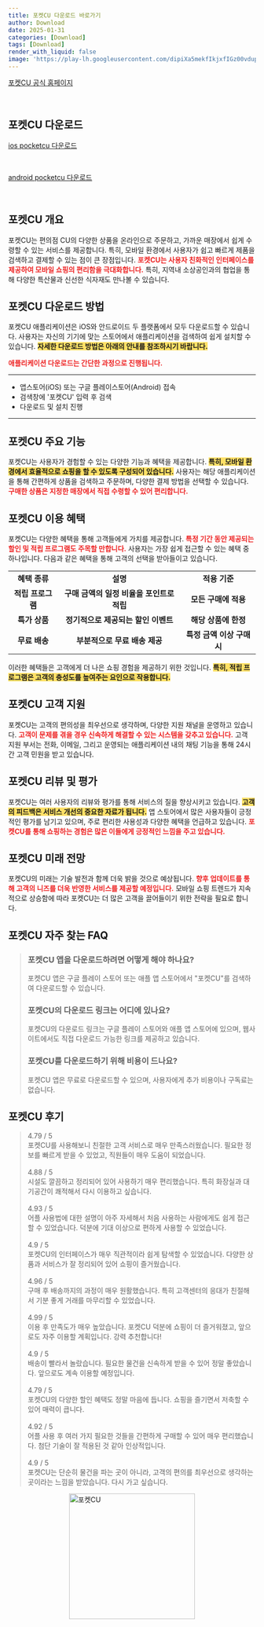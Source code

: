 ```yaml
---
title: 포켓CU 다운로드 바로가기
author: Download
date: 2025-01-31
categories: [Download]
tags: [Download]
render_with_liquid: false
image: 'https://play-lh.googleusercontent.com/dipiXa5mekfIkjxfIGz00vdupS7Mh_9m3LnwP393wBSNmwWQYW-1junU4LT--ZoEtgtM=s256-rw'
---
```

<p><a class='click-button' title='포켓CU' href='https://www.pocketcu.co.kr/hotRecommend' rel='nofollow'>포켓CU 공식 홈페이지</a></p><br>
<h2 id='포켓CU_다운로드'>포켓CU 다운로드</h2>
<p><a class="click-button ios" title="pocketcu 다운로드" href="https://apps.apple.com/kr/app/%ED%8F%AC%EC%BC%93cu/id573144133" rel="nofollow">ios pocketcu 다운로드</a></p><br>
<p><a class="click-button android" title="pocketcu 다운로드" href="https://play.google.comhttps://play.google.com/store/apps/details?id=com.bgfcu.membership" rel="nofollow">android pocketcu 다운로드</a></p><br>


<h2 id='포켓CU_개요'>포켓CU 개요</h2>

<p>포켓CU는 편의점 CU의 다양한 상품을 온라인으로 주문하고, 가까운 매장에서 쉽게 수령할 수 있는 서비스를 제공합니다. 특히, 모바일 환경에서 사용자가 쉽고 빠르게 제품을 검색하고 결제할 수 있는 점이 큰 장점입니다. <b><span style="color: #ee2323;">포켓CU는 사용자 친화적인 인터페이스를 제공하여 모바일 쇼핑의 편리함을 극대화합니다.</span></b> 특히, 지역내 소상공인과의 협업을 통해 다양한 특산물과 신선한 식자재도 만나볼 수 있습니다.</p>

<h2 id='포켓CU_다운로드_방법'>포켓CU 다운로드 방법</h2>

<p>포켓CU 애플리케이션은 iOS와 안드로이드 두 플랫폼에서 모두 다운로드할 수 있습니다. 사용자는 자신의 기기에 맞는 스토어에서 애플리케이션을 검색하여 쉽게 설치할 수 있습니다. <b><span style="background-color: #ffe066;">자세한 다운로드 방법은 아래의 안내를 참조하시기 바랍니다.</span></b></p>

<p><b><span style="color: #ee2323;">애플리케이션 다운로드는 간단한 과정으로 진행됩니다.</span></b></p>

<hr />

<ul>
    <li>앱스토어(iOS) 또는 구글 플레이스토어(Android) 접속</li>
    <li>검색창에 '포켓CU' 입력 후 검색</li>
    <li>다운로드 및 설치 진행</li>
</ul>

<hr />

<h2 id='포켓CU_주요_기능'>포켓CU 주요 기능</h2>

<p>포켓CU는 사용자가 경험할 수 있는 다양한 기능과 혜택을 제공합니다. <b><span style="background-color: #ffe066;">특히, 모바일 환경에서 효율적으로 쇼핑을 할 수 있도록 구성되어 있습니다.</span></b> 사용자는 해당 애플리케이션을 통해 간편하게 상품을 검색하고 주문하며, 다양한 결제 방법을 선택할 수 있습니다. <b><span style="color: #ee2323;">구매한 상품은 지정한 매장에서 직접 수령할 수 있어 편리합니다.</span></b></p>

<h2 id='포켓CU_이용_혜택'>포켓CU 이용 혜택</h2>

<p>포켓CU는 다양한 혜택을 통해 고객들에게 가치를 제공합니다. <b><span style="color: #ee2323;">특정 기간 동안 제공되는 할인 및 적립 프로그램도 주목할 만합니다.</span></b> 사용자는 가장 쉽게 접근할 수 있는 혜택 중 하나입니다. 다음과 같은 혜택을 통해 고객의 선택을 받아들이고 있습니다.</p>

<table>
    <tr>
        <td style="text-align: center; height: 17px;"><b>혜택 종류</b></td>
        <td style="text-align: center; height: 17px;"><b>설명</b></td>
        <td style="text-align: center; height: 17px;"><b>적용 기준</b></td>
    </tr>
    <tr>
        <td style="text-align: center; height: 17px;"><b>적립 프로그램</b></td>
        <td style="text-align: center; height: 17px;"><b>구매 금액의 일정 비율을 포인트로 적립</b></td>
        <td style="text-align: center; height: 17px;"><b>모든 구매에 적용</b></td>
    </tr>
    <tr>
        <td style="text-align: center; height: 17px;"><b>특가 상품</b></td>
        <td style="text-align: center; height: 17px;"><b>정기적으로 제공되는 할인 이벤트</b></td>
        <td style="text-align: center; height: 17px;"><b>해당 상품에 한정</b></td>
    </tr>
    <tr>
        <td style="text-align: center; height: 17px;"><b>무료 배송</b></td>
        <td style="text-align: center; height: 17px;"><b>부분적으로 무료 배송 제공</b></td>
        <td style="text-align: center; height: 17px;"><b>특정 금액 이상 구매 시</b></td>
    </tr>
</table>

<p>이러한 혜택들은 고객에게 더 나은 쇼핑 경험을 제공하기 위한 것입니다. <b><span style="background-color: #ffe066;">특히, 적립 프로그램은 고객의 충성도를 높여주는 요인으로 작용합니다.</span></b></p>

<h2 id='포켓CU_고객_지원'>포켓CU 고객 지원</h2>

<p>포켓CU는 고객의 편의성을 최우선으로 생각하며, 다양한 지원 채널을 운영하고 있습니다. <b><span style="color: #ee2323;">고객이 문제를 겪을 경우 신속하게 해결할 수 있는 시스템을 갖추고 있습니다.</span></b> 고객 지원 부서는 전화, 이메일, 그리고 운영되는 애플리케이션 내의 채팅 기능을 통해 24시간 고객 민원을 받고 있습니다.</p>

<h2 id='포켓CU_리뷰_및_평가'>포켓CU 리뷰 및 평가</h2>

<p>포켓CU는 여러 사용자의 리뷰와 평가를 통해 서비스의 질을 향상시키고 있습니다. <b><span style="background-color: #ffe066;">고객의 피드백은 서비스 개선의 중요한 자료가 됩니다.</span></b> 앱 스토어에서 많은 사용자들이 긍정적인 평가를 남기고 있으며, 주로 편리한 사용성과 다양한 혜택을 언급하고 있습니다. <b><span style="color: #ee2323;">포켓CU를 통해 쇼핑하는 경험은 많은 이들에게 긍정적인 느낌을 주고 있습니다.</span></b></p>

<h2 id='포켓CU_미래_전망'>포켓CU 미래 전망</h2>

<p>포켓CU의 미래는 기술 발전과 함께 더욱 밝을 것으로 예상됩니다. <b><span style="color: #ee2323;">향후 업데이트를 통해 고객의 니즈를 더욱 반영한 서비스를 제공할 예정입니다.</span></b> 모바일 쇼핑 트렌드가 지속적으로 상승함에 따라 포켓CU는 더 많은 고객을 끌어들이기 위한 전략을 필요로 합니다.</p>


<h2 id='포켓CU_자주_찾는_FAQ'>포켓CU 자주 찾는 FAQ</h2>
<div itemscope="" itemtype="https://schema.org/FAQPage"> <blockquote> <div itemscope="" itemprop="mainEntity" itemtype="https://schema.org/Question"> <h3 itemprop="name">포켓CU 앱을 다운로드하려면 어떻게 해야 하나요?</h3> <div itemscope="" itemprop="acceptedAnswer" itemtype="https://schema.org/Answer"> <span itemprop="text"> <p>포켓CU 앱은 구글 플레이 스토어 또는 애플 앱 스토어에서 "포켓CU"를 검색하여 다운로드할 수 있습니다.</p> </span> </div> </div> <div itemscope="" itemprop="mainEntity" itemtype="https://schema.org/Question"> <h3 itemprop="name">포켓CU의 다운로드 링크는 어디에 있나요?</h3> <div itemscope="" itemprop="acceptedAnswer" itemtype="https://schema.org/Answer"> <span itemprop="text"> <p>포켓CU의 다운로드 링크는 구글 플레이 스토어와 애플 앱 스토어에 있으며, 웹사이트에서도 직접 다운로드 가능한 링크를 제공하고 있습니다.</p> </span> </div> </div> <div itemscope="" itemprop="mainEntity" itemtype="https://schema.org/Question"> <h3 itemprop="name">포켓CU를 다운로드하기 위해 비용이 드나요?</h3> <div itemscope="" itemprop="acceptedAnswer" itemtype="https://schema.org/Answer"> <span itemprop="text"> <p>포켓CU 앱은 무료로 다운로드할 수 있으며, 사용자에게 추가 비용이나 구독료는 없습니다.</p> </span> </div> </div> </blockquote> </div>
<h2 id='포켓CU_후기'>포켓CU 후기</h2>
<div itemscope itemtype="https://schema.org/Product">
  <blockquote>
  <div itemprop="review" itemscope itemtype="https://schema.org/Review">
      <div itemprop="reviewRating" itemscope itemtype="https://schema.org/Rating"> <span itemprop="ratingValue">4.79</span> / <span itemprop="bestRating">5</span> </div>
      <span itemprop="reviewBody">포켓CU를 사용해보니 친절한 고객 서비스로 매우 만족스러웠습니다. 필요한 정보를 빠르게 받을 수 있었고, 직원들이 매우 도움이 되었습니다.</span>
  </div>
  <br>
  <div itemprop="review" itemscope itemtype="https://schema.org/Review">
      <div itemprop="reviewRating" itemscope itemtype="https://schema.org/Rating"> <span itemprop="ratingValue">4.88</span> / <span itemprop="bestRating">5</span> </div>
      <span itemprop="reviewBody">시설도 깔끔하고 정리되어 있어 사용하기 매우 편리했습니다. 특히 화장실과 대기공간이 쾌적해서 다시 이용하고 싶습니다.</span>
  </div>
  <br>
  <div itemprop="review" itemscope itemtype="https://schema.org/Review">
      <div itemprop="reviewRating" itemscope itemtype="https://schema.org/Rating"> <span itemprop="ratingValue">4.93</span> / <span itemprop="bestRating">5</span> </div>
      <span itemprop="reviewBody">어플 사용법에 대한 설명이 아주 자세해서 처음 사용하는 사람에게도 쉽게 접근할 수 있었습니다. 덕분에 기대 이상으로 편하게 사용할 수 있었습니다.</span>
  </div>
  <br>
  <div itemprop="review" itemscope itemtype="https://schema.org/Review">
      <div itemprop="reviewRating" itemscope itemtype="https://schema.org/Rating"> <span itemprop="ratingValue">4.9</span> / <span itemprop="bestRating">5</span> </div>
      <span itemprop="reviewBody">포켓CU의 인터페이스가 매우 직관적이라 쉽게 탐색할 수 있었습니다. 다양한 상품과 서비스가 잘 정리되어 있어 쇼핑이 즐거웠습니다.</span>
  </div>
  <br>
  <div itemprop="review" itemscope itemtype="https://schema.org/Review">
      <div itemprop="reviewRating" itemscope itemtype="https://schema.org/Rating"> <span itemprop="ratingValue">4.96</span> / <span itemprop="bestRating">5</span> </div>
      <span itemprop="reviewBody">구매 후 배송까지의 과정이 매우 원활했습니다. 특히 고객센터의 응대가 친절해서 기분 좋게 거래를 마무리할 수 있었습니다.</span>
  </div>
  <br>
  <div itemprop="review" itemscope itemtype="https://schema.org/Review">
      <div itemprop="reviewRating" itemscope itemtype="https://schema.org/Rating"> <span itemprop="ratingValue">4.99</span> / <span itemprop="bestRating">5</span> </div>
      <span itemprop="reviewBody">이용 후 만족도가 매우 높았습니다. 포켓CU 덕분에 쇼핑이 더 즐거워졌고, 앞으로도 자주 이용할 계획입니다. 강력 추천합니다!</span>
  </div>
  <br>
  <div itemprop="review" itemscope itemtype="https://schema.org/Review">
      <div itemprop="reviewRating" itemscope itemtype="https://schema.org/Rating"> <span itemprop="ratingValue">4.9</span> / <span itemprop="bestRating">5</span> </div>
      <span itemprop="reviewBody">배송이 빨라서 놀랐습니다. 필요한 물건을 신속하게 받을 수 있어 정말 좋았습니다. 앞으로도 계속 이용할 예정입니다.</span>
  </div>
  <br>
  <div itemprop="review" itemscope itemtype="https://schema.org/Review">
      <div itemprop="reviewRating" itemscope itemtype="https://schema.org/Rating"> <span itemprop="ratingValue">4.79</span> / <span itemprop="bestRating">5</span> </div>
      <span itemprop="reviewBody">포켓CU의 다양한 할인 혜택도 정말 마음에 듭니다. 쇼핑을 즐기면서 저축할 수 있어 매력이 큽니다.</span>
  </div>
  <br>
  <div itemprop="review" itemscope itemtype="https://schema.org/Review">
      <div itemprop="reviewRating" itemscope itemtype="https://schema.org/Rating"> <span itemprop="ratingValue">4.92</span> / <span itemprop="bestRating">5</span> </div>
      <span itemprop="reviewBody">어플 사용 후 여러 가지 필요한 것들을 간편하게 구매할 수 있어 매우 편리했습니다. 첨단 기술이 잘 적용된 것 같아 인상적입니다.</span>
  </div>
  <br>
  <div itemprop="review" itemscope itemtype="https://schema.org/Review">
      <div itemprop="reviewRating" itemscope itemtype="https://schema.org/Rating"> <span itemprop="ratingValue">4.9</span> / <span itemprop="bestRating">5</span> </div>
      <span itemprop="reviewBody">포켓CU는 단순히 물건을 파는 곳이 아니라, 고객의 편의를 최우선으로 생각하는 곳이라는 느낌을 받았습니다. 다시 가고 싶습니다.</span>
  </div>
  </blockquote>
</div>
<figure class="image" style="display: flex; justify-content: center; align-items: center; margin: 0;"><img src="https://play-lh.googleusercontent.com/dipiXa5mekfIkjxfIGz00vdupS7Mh_9m3LnwP393wBSNmwWQYW-1junU4LT--ZoEtgtM=s256-rw" alt="포켓CU" width="256" height="256" style="max-width: 100%; height: auto;"></figure>